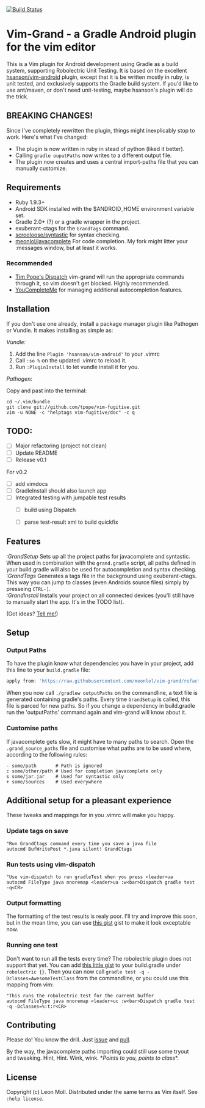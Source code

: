 [![Build Status](https://travis-ci.org/meonlol/vim-grand.svg?branch=develop)](https://travis-ci.org/meonlol/vim-grand)


Vim-Grand - a Gradle Android plugin for the vim editor
================================================================================

This is a Vim plugin for Android development using Gradle as a build system,
supporting Robolectric Unit Testing. It is based on the excellent
[hsanson/vim-android](https://github.com/hsanson/vim-android) plugin, except
that it is be written mostly in ruby, is unit tested, and exclusively supports
the Gradle build system. If you'd like to use ant/maven, or don't need
unit-testing, maybe hsanson's plugin will do the trick.


BREAKING CHANGES!
--------------------------------------------------------------------------------

Since I've completely rewritten the plugin, things might inexplicably stop
to work. Here's what I've changed:

- The plugin is now written in ruby in stead of python (liked it better).
- Calling `gradle ouputPaths` now writes to a different output file.
- The plugin now creates and uses a central import-paths file that you can
  manually customize.


Requirements
--------------------------------------------------------------------------------

- Ruby 1.9.3+
- Android SDK installed with the $ANDROID_HOME environment variable set.
- Gradle 2.0+ (?) or a gradle wrapper in the project.
- exuberant-ctags for the `GrandTags` command.
- [scrooloose/syntastic](https://github.com/scrooloose/syntastic) for syntax
  checking.
- [meonlol/javacomplete](https://github.com/meonlol/javacomplete) For code
  completion. My fork might litter your :messages window, but at least it
  works.

### Recommended

- [Tim Pope's Dispatch](https://github.com/tpope/vim-dispatch) vim-grand will
  run the appropriate commands through it, so vim doesn't get blocked. Highly
  recommended.
- [YouCompleteMe](https://github.com/Valloric/YouCompleteMe) for managing
  additional autocompletion features.


Installation
--------------------------------------------------------------------------------

If you don't use one already, install a package manager plugin like Pathogen
or Vundle. It makes installing as simple as:

_Vundle:_

1. Add the line `Plugin 'hsanson/vim-android'` to your .vimrc
2. Call `:so %` on the updated .vimrc to reload it.
3. Run `:PluginInstall` to let vundle install it for you.

_Pathogen:_

Copy and past into the terminal:

    cd ~/.vim/bundle
    git clone git://github.com/tpope/vim-fugitive.git
    vim -u NONE -c "helptags vim-fugitive/doc" -c q



TODO:
--------------------------------------------------------------------------------

- [ ] Major refactoring (project not clean)
- [ ] Update README
- [ ] Release v0.1

For v0.2

- [ ] add vimdocs
- [ ] GradleInstall should also launch app
- [ ] Integrated testing with jumpable test results
    - [ ] build using Dispatch
    - [ ] parse test-result xml to build quickfix


Features
--------------------------------------------------------------------------------

*:GrandSetup* Sets up all the project paths for javacomplete and syntastic.
When used in combination with the `grand.gradle` script, all paths defined in
your build.gradle will also be used for autocompletion and syntax checking.  
*:GrandTags* Generates a tags file in the background using exuberant-ctags.
This way you can jump to classes (even Androids source files) simply by
presseing `CTRL-]`.  
*:GrandInstall* Installs your project on all connected devices (you'll still
have to manually start the app. It's in the TODO list).

(Got ideas? [Tell me!](https://github.com/meonlol/vim-grand/issues))


Setup
--------------------------------------------------------------------------------

### Output Paths

To have the plugin know what dependencies you have in your project, add this
line to your `build.gradle` file:

```gradle
apply from: 'https://raw.githubusercontent.com/meonlol/vim-grand/refactor/grand.gradle'
```

When you now call `./gradlew outputPaths` on the commandline, a text file is
generated containing gradle's paths. Every time `GrandSetup` is called, this
file is parced for new paths. So if you change a dependency in build.gradle
run the 'outputPaths' command again and vim-grand will know about it.

### Customise paths

If javacomplete gets slow, it might have to many paths to search. Open the
`.grand_source_paths` file and customise what paths are to be used where,
according to the following rules:

    - some/path       # Path is ignored
    c some/other/path # Used for completion javacomplete only
    s some/jar.jar    # Used for syntastic only
    + some/sources    # Used everywhere


Additional setup for a pleasant experience
--------------------------------------------------------------------------------

These tweaks and mappings for in you .vimrc will make you happy.

### Update tags on save

```VimL
"Run GrandCtags command every time you save a java file
autocmd BufWritePost *.java silent! GrandCtags
```

### Run tests using vim-dispatch

```VimL
"Use vim-dispatch to run gradleTest when you press <leader>ua
autocmd FileType java nnoremap <leader>ua :w<bar>Dispatch gradle test -q<CR>
```

### Output formatting

The formatting of the test results is realy poor.  I'll try and improve this
soon, but in the mean time, you can use [this
gist](https://gist.github.com/meonlol/c5e84ca21a768fd76a7d) gist to make it 
look exceptable now.

### Running one test

Don't want to run all the tests every time? The robolectric plugin does not
support that yet. You can add [this little
gist](https://gist.github.com/meonlol/3f222f8687073c46cd64) to your
build.gradle under `robolectric {}`. Then you can now call `gradle test -q
-Dclasses=AwesomeTestClass` from the commandline, or you could use this mapping from vim:

```VimL
"This runs the robolectric test for the current buffer
autocmd FileType java nnoremap <leader>uc :w<bar>Dispatch gradle test -q -Dclasses=%:t:r<CR>
```

Contributing
--------------------------------------------------------------------------------

Please do! You know the drill. Just
[issue](https://github.com/meonlol/vim-grand/issues) and
[pull](https://github.com/meonlol/vim-grand/pulls).

By the way, the javacomplete paths importing could still use some tryout and
tweaking. Hint, Hint. Wink, wink. \**Points to you, points to class*\*.

License
--------------------------------------------------------------------------------

Copyright (c) Leon Moll. Distributed under the same terms as Vim itself.
See `:help license`.


